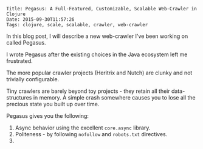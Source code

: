     Title: Pegasus: A Full-Featured, Customizable, Scalable Web-Crawler in Clojure
    Date: 2015-09-30T11:57:26
    Tags: clojure, scale, scalable, crawler, web-crawler

In this blog post, I will describe a new web-crawler I've been working on
called Pegasus.

I wrote Pegasus after the existing choices in the Java ecosystem left me
frustrated.

The more popular crawler projects (Heritrix and Nutch) are clunky and not
trivially configurable.

Tiny crawlers are barely beyond toy projects - they retain all their data-structures
in memory. A simple crash somewhere causes you to lose all the precious state you
built up over time.

Pegasus gives you the following:

1. Async behavior using the excellent `core.async` library.
2. Politeness - by following `nofollow` and `robots.txt` directives.
3. 


<!-- more -->
